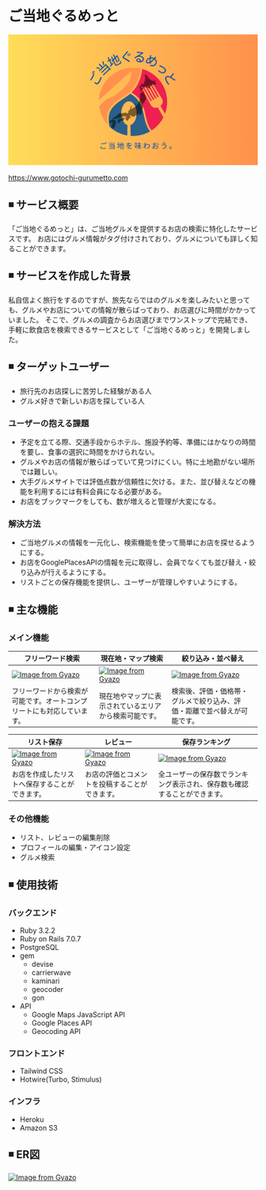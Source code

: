 # ご当地ぐるめっと
<img src="app/assets/images/ogp.png">

https://www.gotochi-gurumetto.com

## ◾ サービス概要
「ご当地ぐるめっと」は、ご当地グルメを提供するお店の検索に特化したサービスです。
お店にはグルメ情報がタグ付けされており、グルメについても詳しく知ることができます。

## ◾ サービスを作成した背景
私自信よく旅行をするのですが、旅先ならではのグルメを楽しみたいと思っても、グルメやお店についての情報が散らばっており、お店選びに時間がかかっていました。
そこで、グルメの調査からお店選びまでワンストップで完結でき、手軽に飲食店を検索できるサービスとして「ご当地ぐるめっと」を開発しました。

## ◾ ターゲットユーザー
- 旅行先のお店探しに苦労した経験がある人
- グルメ好きで新しいお店を探している人

### ユーザーの抱える課題
- 予定を立てる際、交通手段からホテル、施設予約等、準備にはかなりの時間を要し、食事の選択に時間をかけられない。
- グルメやお店の情報が散らばっていて見つけにくい。特に土地勘がない場所では難しい。
- 大手グルメサイトでは評価点数が信頼性に欠ける。また、並び替えなどの機能を利用するには有料会員になる必要がある。
- お店をブックマークをしても、数が増えると管理が大変になる。

### 解決方法
- ご当地グルメの情報を一元化し、検索機能を使って簡単にお店を探せるようにする。
- お店をGooglePlacesAPIの情報を元に取得し、会員でなくても並び替え・絞り込みが行えるようにする。
- リストごとの保存機能を提供し、ユーザーが管理しやすいようにする。

## ◾ 主な機能
### メイン機能
|フリーワード検索|現在地・マップ検索|絞り込み・並べ替え|
|--------------|---------------|---------------|
|[![Image from Gyazo](https://i.gyazo.com/83143039dfe6365c98153f790f72f4ac.gif)](https://gyazo.com/83143039dfe6365c98153f790f72f4ac)|[![Image from Gyazo](https://i.gyazo.com/37ca17f229bf86927d448b875c15d148.gif)](https://gyazo.com/37ca17f229bf86927d448b875c15d148)|[![Image from Gyazo](https://i.gyazo.com/3fa9b46226904fcbf819904b3032afdb.gif)](https://gyazo.com/3fa9b46226904fcbf819904b3032afdb)|
|フリーワードから検索が可能です。オートコンプリートにも対応しています。|現在地やマップに表示されているエリアから検索可能です。|検索後、評価・価格帯・グルメで絞り込み、評価・距離で並べ替えが可能です。|

|リスト保存|レビュー|保存ランキング|
|--------|-------|-----------|
|[![Image from Gyazo](https://i.gyazo.com/9615d249e09203851a089177677a23c8.gif)](https://gyazo.com/9615d249e09203851a089177677a23c8)|[![Image from Gyazo](https://i.gyazo.com/ee0e1b8ce4b6fee495c6063ea6bc0d5e.gif)](https://gyazo.com/ee0e1b8ce4b6fee495c6063ea6bc0d5e)|[![Image from Gyazo](https://i.gyazo.com/725e07c5565d9853465a0948adf2f43b.gif)](https://gyazo.com/725e07c5565d9853465a0948adf2f43b)|
|お店を作成したリストへ保存することができます。|お店の評価とコメントを投稿することができます。|全ユーザーの保存数でランキング表示され、保存数も確認することができます。|

### その他機能
- リスト、レビューの編集削除
- プロフィールの編集・アイコン設定
- グルメ検索

## ◾ 使用技術
### バックエンド
- Ruby 3.2.2
- Ruby on Rails 7.0.7
- PostgreSQL
- gem
  - devise
  - carrierwave
  - kaminari
  - geocoder
  - gon
- API
  - Google Maps JavaScript API
  - Google Places API
  - Geocoding API

### フロントエンド
- Tailwind CSS
- Hotwire(Turbo, Stimulus)

### インフラ
- Heroku
- Amazon S3

## ◾ ER図
[![Image from Gyazo](https://i.gyazo.com/00b7d5f62e9f22d7753201fe7b3b3f23.png)](https://gyazo.com/00b7d5f62e9f22d7753201fe7b3b3f23)